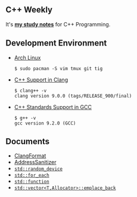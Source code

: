 ## C++ Weekly
It's [**my study notes**](https://gapry.github.io/Cpp-Weekly/) for C++ Programming.

## Development Environment
- [Arch Linux](https://www.archlinux.org/)
  ```
  $ sudo pacman -S vim tmux git tig  
  ```
- [C++ Support in Clang](https://clang.llvm.org/cxx_status.html)
  ```
  $ clang++ -v
  clang version 9.0.0 (tags/RELEASE_900/final)
  ```
- [C++ Standards Support in GCC](https://gcc.gnu.org/projects/cxx-status.html)
  ```
  $ g++ -v
  gcc version 9.2.0 (GCC)
  ```

## Documents
- [ClangFormat](https://clang.llvm.org/docs/ClangFormat.html)
- [AddressSanitizer](https://clang.llvm.org/docs/AddressSanitizer.html)
- [`std::random_device`](https://en.cppreference.com/w/cpp/numeric/random/random_device)
- [`std::for_each`](https://en.cppreference.com/w/cpp/algorithm/for_each)
- [`std::function`](https://en.cppreference.com/w/cpp/utility/functional/function)
- [`std::vector<T,Allocator>::emplace_back`](https://en.cppreference.com/w/cpp/container/vector/emplace_back)
